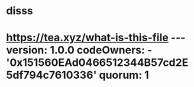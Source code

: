 # disss
# https://tea.xyz/what-is-this-file --- version: 1.0.0 codeOwners:   - '0x151560EAd0466512344B57cd2E5df794c7610336' quorum: 1
